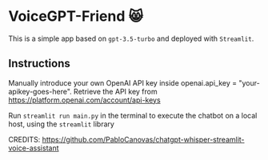 # VoiceGPT-Friend 😸

This is a simple app based on `gpt-3.5-turbo` and deployed with `Streamlit`.

Instructions
---
Manually introduce your own OpenAI API key inside openai.api_key = "your-apikey-goes-here". Retrieve the API key from https://platform.openai.com/account/api-keys

Run `streamlit run main.py` in the terminal to execute the chatbot on a local host, using the `streamlit` library

CREDITS: https://github.com/PabloCanovas/chatgpt-whisper-streamlit-voice-assistant

